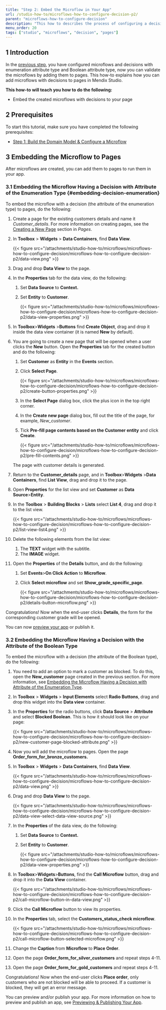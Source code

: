 ```yaml
---
title: "Step 2: Embed the Microflow in Your App"
url: /studio-how-to/microflows-how-to-configure-decision-p2/
parent: "microflows-how-to-configure-decision"
description: "This how to describes the process of configuring a decision in in Mendix Studio."
menu_order: 20
tags: ["studio", "microflows", "decision", "pages"]
---
```


## 1 Introduction 

In the [previous step](/studio-how-to/microflows-how-to-configure-decision-p1/), you have configured microflows and decisions with enumeration attribute type and Boolean attribute type, now you can validate the microflows by adding them to pages. This how-to explains how you can add microflows with decisions to pages in Mendix Studio. 

**This how-to will teach you how to do the following:**

* Embed the created microflows with decisions to your page

## 2 Prerequisites 

To start this tutorial, make sure you have completed the following prerequisites:

* [Step 1: Build the Domain Model & Configure a Microflow](/studio-how-to/microflows-how-to-configure-decision-p1/)

## 3 Embedding the Microflow to Pages   

After microflows are created, you can add them to pages to run them in your app. 

### 3.1 Embedding the Microflow Having a Decision with Attribute of the Enumeration Type {#embedding-decision-enumeration} 

To embed the microflow with a decision (the attribute of the enumeration type) to pages, do the following:

1. Create a page for the existing customers details and name it *Customer_details*. For more information on creating pages, see the [Creating a New Page](/studio/page-editor/) section in *Pages*.

2.  In **Toolbox** > **Widgets** > **Data Containers**, find **Data View**.

    {{< figure src="/attachments/studio-how-to/microflows/microflows-how-to-configure-decision/microflows-how-to-configure-decision-p2/data-view.png" >}}

3. Drag and drop **Data View** to the page.

4.  In the **Properties** tab for the data view, do the following:
    
    1. Set **Data Source** to **Context.**
    2. Set **Entity** to **Customer**.
    
        {{< figure src="/attachments/studio-how-to/microflows/microflows-how-to-configure-decision/microflows-how-to-configure-decision-p2/data-view-properties.png" >}}
    
5. In **Toolbox**>**Widgets** >**Buttons** find **Create Object**, drag and drop it inside the data view container (it is named **New** by default).

6. You are going to create a new page that will be opened when a user clicks the **New** button. Open the **Properties** tab for the created button and do the following:

    1. Set **Customer** as **Entity** in the **Events** section.
    2. Click **Select Page**.

        {{< figure src="/attachments/studio-how-to/microflows/microflows-how-to-configure-decision/microflows-how-to-configure-decision-p2/create-button-properties.png" >}} 

    3. In the **Select Page** dialog box, click the plus icon in the top right corner.
    4. In the **Create new page** dialog box, fill out the title of the page, for example, *New_customer*. 
    5. Tick **Pre-fill page contents based on the Customer entity** and click **Create**.

        {{< figure src="/attachments/studio-how-to/microflows/microflows-how-to-configure-decision/microflows-how-to-configure-decision-p2/pre-fill-contents.png" >}} 

   The page with customer details is generated.

7. Return to the **Customer_details** page, and in **Toolbox**>**Widgets** >**Data Containers**, find **List View**, drag and drop it to the page.

8. Open **Properties** for the list view and set **Customer** as **Data Source**>**Entity**.

9. In the **Toolbox** > **Building Blocks** > **Lists** select **List 4**, drag and drop it to the list view. 

    {{< figure src="/attachments/studio-how-to/microflows/microflows-how-to-configure-decision/microflows-how-to-configure-decision-p2/list-view-list4.png" >}} 

10. Delete the following elements from the list view:

    1. The **TEXT** widget with the subtitle. 
    2. The **IMAGE** widget.

11. Open the **Properties** of the **Details** button, and do the following:

    1. Set **Events**>**On Click Action** to **Microflow**.
    2. Click **Select microflow** and set **Show_grade_specific_page**.

        {{< figure src="/attachments/studio-how-to/microflows/microflows-how-to-configure-decision/microflows-how-to-configure-decision-p2/details-button-microflow.png" >}} 

Congratulations! Now when the end-user clicks **Details**, the form for the corresponding customer grade will be opened. 

You can now [preview your app](/studio/publishing-app/) or publish it.

### 3.2 Embedding the Microflow Having a Decision with the Attribute of the Boolean Type 

To embed the microflow with a decision (the attribute of the Boolean type), do the following:

1. You need to add an option to mark a customer as blocked. To do this, open the **New_customer** page created in the previous section. For more information, see [Embedding the Microflow Having a Decision with Attribute of the Enumeration Type](#embedding-decision-enumeration).

2. In **Toolbox** > **Widgets** > **Input Elements** select **Radio Buttons**, drag and drop this widget into the **Data view** container.

3.  In the **Properties** for the radio buttons, click **Data Source** > **Attribute** and select **Blocked Boolean**. This is how it should look like on your page: 

    {{< figure src="/attachments/studio-how-to/microflows/microflows-how-to-configure-decision/microflows-how-to-configure-decision-p2/new-customer-page-blocked-attribute.png" >}}

4. Now you will add the microflow to pages. Open the page **Order_form_for_bronze_customers.**

5.  In **Toolbox** > **Widgets** > **Data Containers**, find **Data View**. 

    {{< figure src="/attachments/studio-how-to/microflows/microflows-how-to-configure-decision/microflows-how-to-configure-decision-p2/data-view.png" >}}

6.  Drag and drop **Data View** to the page.

    {{< figure src="/attachments/studio-how-to/microflows/microflows-how-to-configure-decision/microflows-how-to-configure-decision-p2/data-view-select-data-view-source.png" >}}

7.  In the **Properties** of the data view, do the following:
    
    1. Set **Data Source** to **Context.**
    2. Set **Entity** to **Customer**.
    
        {{< figure src="/attachments/studio-how-to/microflows/microflows-how-to-configure-decision/microflows-how-to-configure-decision-p2/data-view-properties.png" >}}
    
8. In **Toolbox**>**Widgets**>**Buttons**, find the **Call Microflow** button, drag and drop it into the **Data View** container. 

    {{< figure src="/attachments/studio-how-to/microflows/microflows-how-to-configure-decision/microflows-how-to-configure-decision-p2/call-microflow-button-in-data-view.png" >}}

9. Click the **Call Microflow** button to view its properties. 

10. In the **Properties** tab, select the **Customers_status_check microflow**. 

    {{< figure src="/attachments/studio-how-to/microflows/microflows-how-to-configure-decision/microflows-how-to-configure-decision-p2/call-microflow-button-selected-microflow.png" >}}

11. Change the **Caption** from **Microflow** to **Place Order**. 

12. Open the page **Order_form_for_silver_customers** and repeat steps 4-11.

13. Open the page **Order_form_for_gold_customers** and repeat steps 4-11.

Congratulations! Now when the end-user clicks **Place order**, only customers who are not blocked will be able to proceed. If a customer is blocked, they will get an error message. 

You can preview and/or publish your app. For more information on how to preview and publish an app, see [Previewing & Publishing Your App](/studio/publishing-app/).
